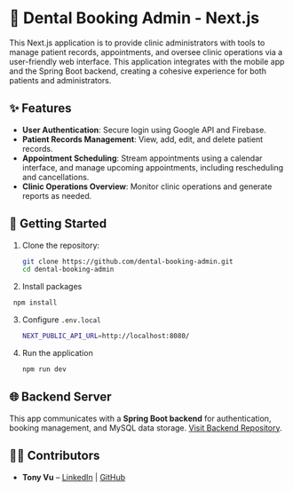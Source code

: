 # 👤 Dental Booking Admin - Next.js

This Next.js application is to provide clinic administrators with tools to manage patient records, appointments, and oversee clinic operations via a user-friendly web interface. This application integrates with the mobile app and the Spring Boot backend, creating a cohesive experience for both patients and administrators.

## ✨ Features

- **User Authentication**: Secure login using Google API and Firebase.
- **Patient Records Management**: View, add, edit, and delete patient records.
- **Appointment Scheduling**: Stream appointments using a calendar interface, and manage upcoming appointments, including rescheduling and cancellations.
- **Clinic Operations Overview**: Monitor clinic operations and generate reports as needed.

## 🚀 Getting Started

1. Clone the repository:

   ```bash
   git clone https://github.com/dental-booking-admin.git
   cd dental-booking-admin
   ```
2. Install packages

  ```bash
   npm install 
   ```
3. Configure `.env.local`

   ```bash
   NEXT_PUBLIC_API_URL=http://localhost:8080/
   ```
4. Run the application
   ```bash
   npm run dev
   ```

## 🌐 Backend Server

This app communicates with a **Spring Boot backend** for authentication, booking management, and MySQL data storage. [Visit Backend Repository](https://github.com/Dental-Booking-System/dental-booking-server).

## 🧑‍💻 Contributors

- **Tony Vu** – [LinkedIn](https://linkedin.com/in/duyquocvu) | [GitHub](https://github.com/quocduyvu6262)
   
